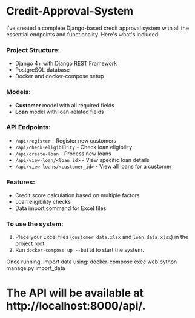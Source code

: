 # Credit-Approval-System

I've created a complete Django-based credit approval system with all the essential endpoints and functionality. Here's what's included:

### Project Structure:
- Django 4+ with Django REST Framework
- PostgreSQL database
- Docker and docker-compose setup

### Models:
- **Customer** model with all required fields
- **Loan** model with loan-related fields

### API Endpoints:
- `/api/register` - Register new customers
- `/api/check-eligibility` - Check loan eligibility
- `/api/create-loan` - Process new loans
- `/api/view-loan/<loan_id>` - View specific loan details
- `/api/view-loans/<customer_id>` - View all loans for a customer

### Features:
- Credit score calculation based on multiple factors
- Loan eligibility checks
- Data import command for Excel files

### To use the system:
1. Place your Excel files (`customer_data.xlsx` and `loan_data.xlsx`) in the project root.
2. Run `docker-compose up --build` to start the system.

Once running, import data using:
docker-compose exec web python manage.py import_data
# The API will be available at http://localhost:8000/api/.
